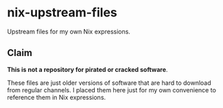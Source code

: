 # nix-upstream-files

Upstream files for my own Nix expressions.

## Claim

**This is not a repository for pirated or cracked software**.

These files are just older versions of software that are hard to download from regular channels. I placed them here just for my own convenience to reference them in Nix expressions.
